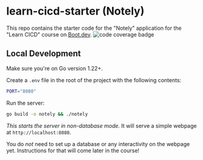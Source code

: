 # learn-cicd-starter (Notely)
This repo contains the starter code for the "Notely" application for the "Learn CICD" course on [Boot.dev](https://boot.dev).
![code coverage badge](https://github.com/koderkt/learn-cicd-starter/actions/workflows/ci.yml/badge.svg)
## Local Development

Make sure you're on Go version 1.22+.

Create a `.env` file in the root of the project with the following contents:

```bash
PORT="8080"
```

Run the server:

```bash
go build -o notely && ./notely
```

*This starts the server in non-database mode.* It will serve a simple webpage at `http://localhost:8080`.

You do *not* need to set up a database or any interactivity on the webpage yet. Instructions for that will come later in the course!
